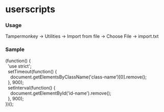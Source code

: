 # userscripts

### Usage
Tampermonkey -> Utilities -> Import from file -> Choose File -> import.txt

### Sample
(function() {  
&nbsp;&nbsp;'use strict';  
&nbsp;&nbsp;setTimeout(function() {  
&nbsp;&nbsp;&nbsp;&nbsp;document.getElementsByClassName('class-name')[0].remove();  
&nbsp;&nbsp;}, 900);  
&nbsp;&nbsp;setInterval(function() {  
&nbsp;&nbsp;&nbsp;&nbsp;document.getElementById('id-name').remove();  
&nbsp;&nbsp;}, 900);  
})();

